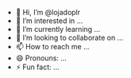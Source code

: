 - 👋 Hi, I’m @lojadoplr
- 👀 I’m interested in ...
- 🌱 I’m currently learning ...
- 💞️ I’m looking to collaborate on ...
- 📫 How to reach me ...
- 😄 Pronouns: ...
- ⚡ Fun fact: ...

<!---
lojadoplr/lojadoplr is a ✨ special ✨ repository because its `README.md` (this file) appears on your GitHub profile.
You can click the Preview link to take a look at your changes.
--->
